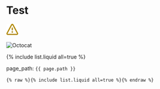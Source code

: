 # Test

![Attention](./uploads/octicon_alert.svg)

![Octocat](https://github.githubassets.com/images/icons/emoji/octocat.png)

{% include list.liquid all=true %}


page_path: `{{ page.path }}`

```
{% raw %}{% include list.liquid all=true %}{% endraw %}
```
